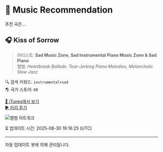 
# 🎵 Music Recommendation

추천 곡은...

## 🎧 Kiss of Sorrow  
> 아티스트: **Sad Music Zone, Sad Instrumental Piano Music Zone & Sad Piano**  
> 앨범: _Heartbreak Ballads: Tear-Jerking Piano Melodies, Melancholic Slow Jazz_  

🔍 검색 키워드: `instrumental+sad`  
🌎 국가 스토어: `KR`

[🔗 iTunes에서 보기](https://music.apple.com/kr/album/kiss-of-sorrow/1753720685?i=1753720698&uo=4)  
[▶️ 미리 듣기](https://audio-ssl.itunes.apple.com/itunes-assets/AudioPreview211/v4/47/f0/46/47f0460c-ea1e-9d95-4c3a-0b94d2bd83ab/mzaf_13412597454488616900.plus.aac.p.m4a)

![앨범 아트워크](https://is1-ssl.mzstatic.com/image/thumb/Music221/v4/55/cf/4e/55cf4e3c-d670-580b-1bbd-c78514e34927/5397333000902.jpg/100x100bb.jpg)

⏳ 업데이트 시간: 2025-08-30 19:16:25 (UTC)

---
자동 업데이트 봇에 의해 관리됩니다.
